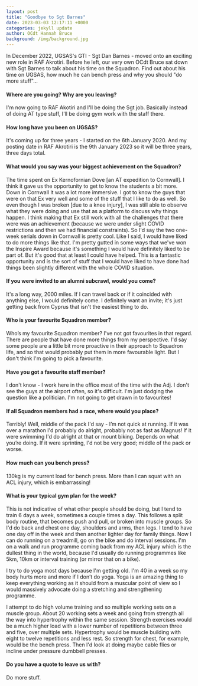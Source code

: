 ```yaml
---
layout: post
title: "Goodbye to Sgt Barnes"
date: 2023-03-03 12:17:11 +0000
categories: jekyll update
author: OCdt Hannah Bruce
background: /img/background.jpg
---
```


In December 2022, UGSAS's GTI - Sgt Dan Barnes - moved onto an exciting new role in RAF Akrotiri. Before he left, our very own OCdt Bruce sat down with Sgt Barnes to talk about his time on the Squadron. Find out about his time on UGSAS, how much he can bench press and why you should "do more stuff"...

#### Where are you going? Why are you leaving?

I'm now going to RAF Akotiri and I'll be doing the Sgt job. Basically instead of doing AT type stuff, I'll be doing gym work with the staff there.

#### How long have you been on UGSAS?

It's coming up for three years - I started on the 6th January 2020. And my posting date in RAF Akrotiri is the 9th January 2023 so it will be three years, three days total.

#### What would you say was your biggest achievement on the Squadron?

The time spent on Ex Kernofornian Dove [an AT expedition to Cornwall]. I think it gave us the opportunity to get to know the students a bit more. Down in Cornwall it was a lot more immersive. I got to know the guys that were on that Ex very well and some of the stuff that I like to do as well. So even though I was broken [due to a knee injury], I was still able to observe what they were doing and use that as a platform to discuss why things happen. I think making that Ex still work with all the challenges that there were was an achievement (because we were under slight COVID restrictions and then we had financial constraints). So I'd say the two one-week serials down in Cornwall is pretty cool. Like I said, I would have liked to do more things like that. I'm pretty gutted in some ways that we've won the Inspire Award because it's something I would have definitely liked to be part of. But it's good that at least I could have helped. This is a fantastic opportunity and is the sort of stuff that I would have liked to have done had things been slightly different with the whole COVID situation.

#### If you were invited to an alumni subcrawl, would you come?

It's a long way, 2000 miles. If I can travel back or if it coincided with anything else, I would definitely come. I definitely want an invite; it's just getting back from Cyprus that isn't the easiest thing to do.

#### Who is your favourite Squadron member?

Who’s my favourite Squadron member? I've not got favourites in that regard. There are people that have done more things from my perspective. I'd say some people are a little bit more proactive in their approach to Squadron life, and so that would probably put them in more favourable light. But I don't think I'm going to pick a favourite.

#### Have you got a favourite staff member?

I don't know - I work here in the office most of the time with the Adj. I don't see the guys at the airport often, so it's difficult. I'm just dodging the question like a politician. I'm not going to get drawn in to favourites!

#### If all Squadron members had a race, where would you place?

Terribly! Well, middle of the pack I'd say - I’m not quick at running. If it was over a marathon I'd probably do alright, probably not as fast as Magnus! If it were swimming I'd do alright at that or mount biking. Depends on what you’re doing. If it were sprinting, I'd not be very good; middle of the pack or worse.

#### How much can you bench press?

130kg is my current load for bench press. More than I can squat with an ACL injury, which is embarrassing!

#### What is your typical gym plan for the week?

This is not indicative of what other people should be doing, but I tend to train 6 days a week, sometimes a couple times a day. This follows a split body routine, that becomes push and pull, or broken into muscle groups. So I'd do back and chest one day, shoulders and arms, then legs. I tend to have one day off in the week and then another lighter day for family things. Now I can do running on a treadmill, go on the bike and do interval sessions. I'm on a walk and run programme coming back from my ACL injury which is the dullest thing in the world, because I'd usually do running programmes like 5km, 10km or interval training (or mirror that on a bike).

I try to do yoga most days because I'm getting old. I'm 40 in a week so my body hurts more and more if I don’t do yoga. Yoga is an amazing thing to keep everything working as it should from a muscular point of view so I would massively advocate doing a stretching and strengthening programme.

I attempt to do high volume training and so multiple working sets on a muscle group. About 20 working sets a week and going from strength all the way into hypertrophy within the same session. Strength exercises would be a much higher load with a lower number of repetitions between three and five, over multiple sets. Hypertrophy would be muscle building with eight to twelve repetitions and less rest. So strength for chest, for example, would be the bench press. Then I'd look at doing maybe cable flies or incline under pressure dumbbell presses.

#### Do you have a quote to leave us with?

Do more stuff.

